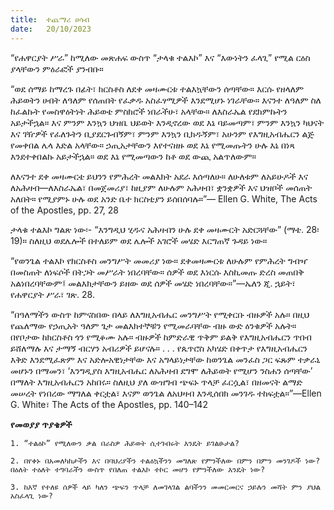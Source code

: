 ```yaml
---
title:  ተጨማሪ ሀሳብ
date:   20/10/2023
---
```


“የሐዋርያት ሥራ” ከሚለው መጽሐፍ ውስጥ “ታላቁ ተልእኮ” እና “እውነትን ፈላጊ” የሚል ርዕስ ያላቸውን ምዕራፎች ያንብቡ።

“ወደ ሰማይ ከማረጉ በፊት፣ ክርስቶስ ለደቀ መዛሙርቱ ተልእኳቸውን ሰጣቸው። እርሱ የዘላለም ሕይወትን ሀብት ለዓለም የሰጠበት የፈቃዱ አስፈፃሚዎች እንደሚሆኑ ነገራቸው። እናንተ ለዓለም ስለ ከፈልኩት የመስዋዕትነት ሕይወቴ ምስክሮች ነበራችሁ፣ አላቸው። ለእስራኤል የደክምኩትን አይታችኋል። እና ምንም እንኳን ህዝቤ ህይወት እንዲኖረው ወደ እኔ ባይመጣም፣ ምንም እንኳን ካህናት እና ገዥዎች የፈለጉትን ቢያደርጉብኝም፣ ምንም እንኳን ቢክዱኝም፣ አሁንም የእግዚአብሔርን ልጅ የመቀበል ሌላ እድል አላቸው። ኃጢአታቸውን እየተናዘዙ ወደ እኔ የሚመጡትን ሁሉ እኔ በነጻ እንደተቀበልኩ አይታችኋል። ወደ እኔ የሚመጣውን ከቶ ወደ ውጪ አልጥለውም።

ለእናንተ ደቀ መዛሙርቴ ይህንን የምሕረት መልእክት አደራ እሰጣለሁ። ለሁለቱም ለአይሁዶች እና ለአሕዛብ—ለእስራኤል፣ በመጀመሪያ፣ ከዚያም ለሁሉም አሕዛብ፣ ቋንቋዎች እና ህዝቦች መሰጠት አለበት። የሚያምኑ ሁሉ ወደ አንድ ቤተ ክርስቲያን ይሰበሰባሉ።”— Ellen G. White, The Acts of the Apostles, pp. 27, 28

ታላቁ ተልእኮ ግልጽ ነው፡- “እንግዲህ ሂዱና አሕዛብን ሁሉ ደቀ መዛሙርት አድርጓቸው” (ማቴ. 28፡19)። ስለዚህ ወደሌሎች በተለይም ወደ ሌሎች አገሮች መሄድ እርግጠኛ ጉዳይ ነው።

“የወንጌል ተልእኮ የክርስቶስ መንግሥት መመሪያ ነው። ደቀመዛሙርቱ ለሁሉም የምሕረት ግብዣ በመስጠት ለነፍሶች በትጋት መሥራት ነበረባቸው። ሰዎች ወደ እነርሱ እስኪመጡ ድረስ መጠበቅ አልነበረባቸውም፤ መልእክታቸውን ይዘው ወደ ሰዎች መሄድ ነበረባቸው።”—ኤለን ጂ. ኋይት፣ የሐዋርያት ሥራ፣ ገጽ. 28.

“በዓለማችን ውስጥ ከምናስበው በላይ ለእግዚአብሔር መንግሥት የሚቀርቡ ብዙዎች አሉ። በዚህ የጨለማው የኃጢአት ዓለም ጌታ መልእክተኞቹን የሚመራባቸው ብዙ ውድ ዕንቁዎች አሉት። በየቦታው ከክርስቶስ ጎን የሚቆሙ አሉ። ብዙዎች ከምድራዊ ጥቅም ይልቅ የእግዚአብሔርን ጥበብ ይሸለማሉ እና ታማኝ ብርሃን አብሪዎች ይሆናሉ። . . . የጴጥሮስ አካሄድ በቀጥታ የእግዚአብሔርን እቅድ እንደሚፈጽም እና አድሎአዊነታቸው እና አግላይነታቸው ከወንጌል መንፈስ ጋር ፍጹም ተቃራኒ መሆኑን በማመን፣ ‘እንግዲያስ እግዚአብሔር ለአሕዛብ ደግሞ ለሕይወት የሚሆን ንስሐን ሰጣቸው’ በማለት እግዚአብሔርን አከበሩ። ስለዚህ ያለ ውዝግብ ጭፍኑ ጥላቻ ፈርሷል፣ በዘመናት ልማድ መሠረት የነበረው ማግለል ቀርቷል፣ እናም ወንጌል ለአህዛብ እንዲሰበክ መንገዱ ተከፍቷል።”—Ellen G. White፣ The Acts of the Apostles, pp. 140–142

**የመወያያ ጥያቄዎች**

`1. “ተልዕኮ” የሚለውን ቃል በራስዎ ሕይወት ሲተገብሩት እንዴት ይገልፁታል?`

`2. በየቀኑ በአመለካከታችን እና በባህሪያችን ተልዕኳችንን መግለጽ የምንችለው በምን በምን መንገዶች ነው? በዕለት ተዕለት ተግባራችን ውስጥ የበለጠ ተልእኮ ተኮር መሆን የምንችለው እንዴት ነው?`

`3. ከእኛ የተለዩ ሰዎች ላይ ካለን ጭፍን ጥላቻ ለመገላገል ልባችንን መመርመርና ኃይሉን መሻት ምን ያህል አስፈላጊ ነው?`